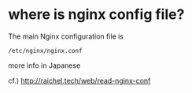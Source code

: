 # where is nginx config file?

The main Nginx configuration file is

```
/etc/nginx/nginx.conf
```

more info in Japanese

cf.) http://raichel.tech/web/read-nginx-conf
